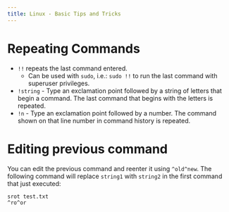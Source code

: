 ```yaml
---
title: Linux - Basic Tips and Tricks
---
```


# Repeating Commands

* `!!` repeats the last command entered.
  * Can be used with `sudo`, i.e.: `sudo !!` to run the last command with superuser privileges.
* `!string` - Type an exclamation point followed by a string of letters that begin a command. The last command that begins with the letters is repeated. 
* `!n` - Type an exclamation point followed by a number. The command shown on that line number in command history is repeated.

# Editing previous command

You can edit the previous command and reenter it using `^old^new`. The following command will replace `string1` with `string2` in the first command that just executed:

```
srot test.txt
^ro^or
```